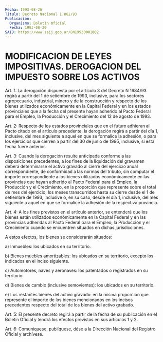 ```yaml
---
Fecha: 1993-08-26
Título: Decreto Nacional 1.802/93
Publicación:
  Organismo: Boletín Oficial
  Fecha: 1993-08-30
SAIJ: https://www.saij.gob.ar/DN19930001802
---
```

# MODIFICACION DE LEYES IMPOSITIVAS. DEROGACION DEL IMPUESTO SOBRE LOS ACTIVOS

<a id="1"></a>
Art. 1: La derogación dispuesta por el artículo 3 del Decreto N 1684/93  regirá  a  partir  del  1 de setiembre de 1993, inclusive, para  los  sectores  agropecuario,  industrial,   minero  y  de  la construcción y respecto de los bienes utilizados económicamente  en la  Capital  Federal  y  en los estados provinciales que a la fecha del presente hayan adherido  al  Pacto  Federal  para el Empleo, la Producción y el Crecimiento del 12 de agosto de 1993.

<a id="2"></a>
Art.  2: Respecto de los estados provinciales que en el futuro adhieran al  Pacto  citado en el artículo precedente, la derogación regirá a partir del día  1, inclusive, del mes siguiente a aquel en que se formalice la adhesión,  o  para los ejercicios que cierren a partir  del 30 de junio de 1995, inclusive,  si  esta  fecha  fuere anterior.

<a id="3"></a>
Art. 3: Cuando la derogación resulte anticipada conforme a las disposiciones  precedentes,  a  los  fines  de  la  liquidación del gravamen  deberá  determinarse  el  activo  gravado  al cierre  del ejercicio  anual correspondiente, de conformidad a las  normas  del tributo, sin  computar  el  importe  correspondiente  a  los bienes utilizados  económicamente en las provincias que hayan adherido  al Pacto Federal  para  el  Empleo, la Producción y el Crecimiento, en la proporción que represente  sobre  el total de mes del ejercicio, los meses transcurridos hasta su cierre  desde el 1 de setiembre de 1993, inclusive o, en su caso, desde el día  1,  inclusive, del mes siguiente a aquel en que se formalice la adhesión  de la respectiva provincia.

<a id="4"></a>
Art.  4:  A  los  fines  previstos en el artículo anterior, se entenderá  que los bienes están  utilizados  económicamente  en  la Capital Federal  y  en  las  provincias  adheridas al Pacto Federal para  el  Empleo,  la  Producción  y  el  Crecimiento    cuando  se encuentren situados en dichas jurisdicciones.

A  estos  efectos,  los  bienes  se  considerarán  situados:

a) Inmuebles: los ubicados en su territorio.

b)  Bienes  muebles  amortizables:  los ubicados en su territorio, excepto los indicados en el inciso siguiente.

c) Automotores, naves y aeronaves: los  patentados  o  registrados en su territorio.

d)  Bienes de cambio (inclusive semovientes): los ubicados  en  su territorio.

e)  Los    restantes  bienes  del  activo  gravado:  en  la  misma proporción que  represente  el importe de los bienes mencionados en los  incisos precedentes respecto  del  total  de  los  bienes  del activo grabado.

<a id="5"></a>
Art.  5: El presente decreto regirá a partir de la fecha de su publicación  en  el  Boletín Oficial y tendrá los efectos previstos en sus artículos 1 y 2.

<a id="6"></a>
Art.  6: Comuníquese, publíquese, dése a la Dirección Nacional del Registro Oficial y archívese.